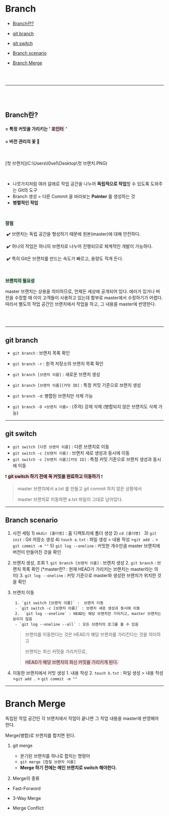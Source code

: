 # Branch



- [Branch란?](#branch란?)

- [git branch](#git-branch)

- [git switch](#git-switch)
- [Branch scenario](#branch-scenario)
- [Branch Merge](#branch-merge)

<br/><br/>

---

<br/><br/>

## Branch란?

#### = 특정 커밋을 가리키는 ' <span style='background-color:#ffdce0'> 포인터 </span> '

#### = 버전 관리의 꽃 🌷

<br/>

[첫 브랜치](C:\Users\l0ve1\Desktop\첫 브랜치.PNG)

<br/>

- 나뭇가지처럼 여러 갈래로 작업 공간을 나누어 **독립적으로 작업**할 수 있도록 도와주는 Git의 도구
- Branch 생성 = 다른 Commit 을 바라보는 **Pointer** 를 생성하는 것
- **병렬적인 작업**

<br/>

**<span style='background-color:#dcffe4'>장점</span>**

​	 ✔️ 브랜치는 독립 공간을 형성하기 때문에 원본(master)에 대해 안전하다.

​	 ✔️  하나의 작업은 하나의 브랜치로 나누어 진행되므로 체계적인 개발이 가능하다.

​	 ✔️ 특히 Git은 브랜치를 만드는 속도가 빠르고, 용량도 적게 든다.

<br/>

**<span style='background-color:#dcffe4'>브랜치의 필요성</span>**

master 브랜치는 상용을 의미하므로, 언제든 세상에 공개되어 있다. 에러가 있거나 버전을 수정할 때 이미 고객들이 사용하고 있는데 함부로 master에서 수정하기가 어렵다. 따라서 별도의  작업 공간인 브랜치에서 작업을 하고, 그 내용을 master에 반영한다. 

<br/>

<br/>

---

## git branch

- `git branch` : 브랜치 목록 확인
- `git branch -r` : 원격 저장소의 브랜치 목록 확인
- `git branch [브랜치 이름]` : 새로운 브랜치 생성
- `git branch [브랜치 이름][커밋 ID]` : 특정 커밋 기준으로 브랜치 생성
- `git branch -d`:  병합된 브랜치만 삭제 가능

- `git branch -D <브랜치 이름>` : (주의) 강제 삭제 (병합되지 않은 브랜치도 삭제 가능)





---

## git switch

- `git switch [다른 브랜치 이름]` : 다른 브랜치로 이동
- `git switch -c [브랜치 이름]` : 브랜치 새로 생성과 동시에 이동
- `git switch -c [브랜치 이름][커밋 ID]` : 특정 커밋 기준으로 브랜치 생성과 동시에 이동



❗️ **<span style='background-color:#ffdce0'>git switch 하기 전에 꼭 커밋을 완료하고 이동하기</span>** ❗️

> master 브랜치에서 a.txt 를 만들고 git commit 하지 않은 상황에서 
>
> master 브랜치로 이동하면 a.txt 파일이 그대로 남아있다.





---



## Branch scenario

1. 사전 세팅
     		1) `mkdir [폴더명]` : 홈 디렉토리에 폴더 생성
     		2) `cd [폴더명] `
     		3) `git init` : Git 저장소 생성
     		4) `touch a.txt` : 파일 생성 > 내용 작성  >`git add .`  >  `git commit -m ""` 
     		5) `git log --oneline` : 커밋한 개수만큼 master 브랜치에 버전이 만들어진 것을 확인



2. 브랜치 생성, 조회
    	1. `git branch [브랜치 이름]` : 브랜치 생성
    	2. `git branch` : 브랜치 목록 확인 (*master란? : 현재 HEAD가 가리키는 브랜치는 master라는  의미)
    	3. `git log --oneline` : 커밋 기준으로 master와 생성한 브랜치가 위치한 것을 확인



3. 브랜치 이동

    	1. `git switch [브랜치 이름]` :  브랜치 이동
        - `git switch -c [브랜치 이름]` : 브랜치 새로 생성과 동시에 이동
    	2.  `git log --oneline` : HEAD는 해당 브랜치만 가리키고, master 브랜치는 보이지 않음
        - `git log --oneline --all` : 모든 브랜치의 로그를 볼 수 있음

   

   >브랜치를 이동한다는 것은 HEAD가 해당 브랜치를 가리킨다는 것을 의미하고
   >
   >브랜치는 최신 커밋을 가리키므로,
   >
   >**<span style='background-color:#ffdce0'>HEAD가 해당 브랜치의 최신 커밋을 가리키게 된다.</span>**



4. 이동한 브랜치에서 커밋 생성
    	1. 내용 작성
    	2. `touch b.txt` : 파일 생성 > 내용 작성  >`git add .`  >  `git commit -m ""` 





---

# Branch Merge

독립된 작업 공간인 각 브랜치에서 작업이 끝나면 그 작업 내용을 master에 반영해야 한다.

Merge(병합)로 브랜치를 합치면 된다.



1. git merge
   - 분기된 브랜치를 하나로 합치는 명령어
   - `git merge [합칠 브랜치 이름]`
   - **Merge 하기 전에는 메인 브랜치로 switch 해야한다.**



2.  Merge의 종류

   - Fast-Forword

   - 3-Way Merge

   - Merge Conflict